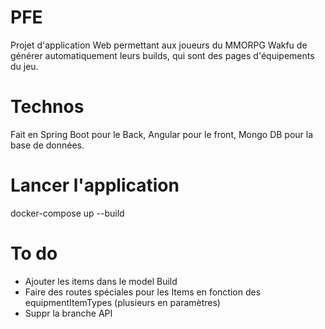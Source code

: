 # PFE 
Projet d'application Web permettant aux joueurs du MMORPG Wakfu de générer automatiquement leurs builds, qui sont des pages d'équipements du jeu.

# Technos
Fait en Spring Boot pour le Back, Angular pour le front, Mongo DB pour la base de données.

# Lancer l'application
docker-compose up --build

# To do
- Ajouter les items dans le model Build
- Faire des routes spéciales pour les Items en fonction des equipmentItemTypes (plusieurs en paramètres)
- Suppr la branche API
